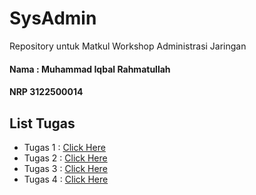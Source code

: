# SysAdmin

Repository untuk Matkul Workshop Administrasi Jaringan

#### Nama : Muhammad Iqbal Rahmatullah

#### NRP 3122500014

## List Tugas

- Tugas 1 : [Click Here](https://github.com/iqbal-rahmatullah/SysAdmin-3122500014/blob/main/tugas1.md)
- Tugas 2 : [Click Here](https://github.com/iqbal-rahmatullah/SysAdmin-3122500014/tree/main/tugas2)
- Tugas 3 : [Click Here](https://github.com/iqbal-rahmatullah/SysAdmin-3122500014/tree/main/tugas3)
- Tugas 4 : [Click Here](https://github.com/iqbal-rahmatullah/SysAdmin-3122500014/tree/main/tugas4)

##
